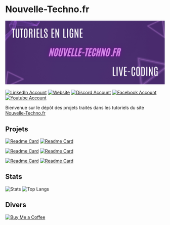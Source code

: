 # Nouvelle-Techno.fr

[![Banner](./images/banner2.png)](https://nouvelle-techno.fr)

[![LinkedIn Account](https://img.shields.io/badge/LinkedIn-0e76a8?style=for-the-badge&logo=linkedin)](https://www.linkedin.com/company/nouvelle-techno-fr)
[![Website](https://img.shields.io/badge/Site%20Web-813ee8?style=for-the-badge)](https://nouvelle-techno.fr)
[![Discord Account](https://img.shields.io/badge/-Discord-7289da?style=for-the-badge)](https://discord.gg/8DcaQehcvE)
[![Facebook Account](https://img.shields.io/badge/Facebook-1877F2?style=for-the-badge&logo=facebook&logoColor=fff)](https://www.facebook.com/nouvelletechnofr/)
[![Youtube Account](https://img.shields.io/youtube/channel/subscribers/UCVPd3h_V_hGjMZ8jNMt939Q?color=FF0000&label=Youtube&logo=youtube&style=for-the-badge&labelColor=f00)](https://www.youtube.com/c/NouvelleTechno)


Bienvenue sur le dépôt des projets traités dans les tutoriels du site  [Nouvelle-Techno.fr](https://nouvelle-techno.fr)

## Projets

[![Readme Card](https://github-readme-stats.vercel.app/api/pin/?username=NouvelleTechno&repo=Javascript-Form-Validation&show_owner=true)](https://github.com/NouvelleTechno/Javascript-Form-Validation)
[![Readme Card](https://github-readme-stats.vercel.app/api/pin/?username=NouvelleTechno&repo=verif-siret&show_owner=true)](https://github.com/NouvelleTechno/verif-siret)

[![Readme Card](https://github-readme-stats.vercel.app/api/pin/?username=NouvelleTechno&repo=e-commerce-Symfony-6&show_owner=true)](https://github.com/NouvelleTechno/e-commerce-Symfony-6)
[![Readme Card](https://github-readme-stats.vercel.app/api/pin/?username=NouvelleTechno&repo=PHP-Oriente-Objet&show_owner=true)](https://github.com/NouvelleTechno/PHP-Oriente-Objet)

[![Readme Card](https://github-readme-stats.vercel.app/api/pin/?username=NouvelleTechno&repo=Symfony-Messagerie-Privee&show_owner=true)](https://github.com/NouvelleTechno/Symfony-Messagerie-Privee)
[![Readme Card](https://github-readme-stats.vercel.app/api/pin/?username=NouvelleTechno&repo=Calculatrice-HTML-CSS-JS&show_owner=true)](https://github.com/NouvelleTechno/Calculatrice-HTML-CSS-JS)

## Stats

![Stats](https://github-readme-stats.vercel.app/api?username=NouvelleTechno&count_private=true&show_icons=true)
![Top Langs](https://github-readme-stats.vercel.app/api/top-langs/?username=NouvelleTechno&layout=compact)

## Divers

[![Buy Me a Coffee](https://www.buymeacoffee.com/assets/img/guidelines/download-assets-sm-2.svg)](https://www.buymeacoffee.com/nouvelletechno)
